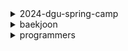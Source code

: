 <details>
  <summary>2024-dgu-spring-camp</summary>

  #### 1일차 - 시간 복잡도 & 문제 접근 방법
    
  - [로마 카톨릭 미사(COCI_2013_CONTEST2_2)](/2024-dgu-spring-camp/01/2030.py)
  - [ALPS식 투표(COCI_2011_CONTEST3_2)](/2024-dgu-spring-camp/01/2106.py)
  - [숫자놀이](/2024-dgu-spring-camp/01/2713.py)
  - [약수의 합](/2024-dgu-spring-camp/01/3079.cpp)
  - [약수의 합](/2024-dgu-spring-camp/01/3079.py)
  - [수 정렬하기](/2024-dgu-spring-camp/01/4666.cpp)
  - [수 정렬하기](/2024-dgu-spring-camp/01/4666.py)
  - [N-QUEEN 일까?](/2024-dgu-spring-camp/01/4766.py)
  - [오목판단](/2024-dgu-spring-camp/01/4816.py)
  - [구간의 합들](/2024-dgu-spring-camp/01/5302.py)
  - [N번째 피보나치 수 구하기 1](/2024-dgu-spring-camp/01/5333.py)
  - [N번째 피보나치 수 구하기 2](/2024-dgu-spring-camp/01/5334.py)
  - [N번째 피보나치 수 구하기 3](/2024-dgu-spring-camp/01/5335.py)
  - [분수 비교하기](/2024-dgu-spring-camp/01/5337.py)

  #### 2일차 - 반복문을 활용한 완전탐색 1
    
  - [Milk Pails(USACO_2016_FEB_BRONZ_1)](/2024-dgu-spring-camp/02/1224.py)
  - [멀티그램(COCI_2016_CONTEST5_2)](/2024-dgu-spring-camp/02/1958.py)
  - [점심식사(COCI_2016_CONTEST6_2)](/2024-dgu-spring-camp/02/1964.py)
  - [3장으로 하는 블랙잭](/2024-dgu-spring-camp/02/2123.py)
  - [콜라 배달](/2024-dgu-spring-camp/02/2188.py)
  - [삼각화단 만들기(S)](/2024-dgu-spring-camp/02/2951.py)
  - [바닥 도배](/2024-dgu-spring-camp/02/4107.py)
  - [올바른 삼각형](/2024-dgu-spring-camp/02/4349.py)
  - [방 배정하기(KOI전국2017_초등부_2_중등부_1)](/2024-dgu-spring-camp/02/556.py)
  - [올림픽(KOI전국2013_초등부_1)](/2024-dgu-spring-camp/02/565.py)
  - [일곱 난쟁이](/2024-dgu-spring-camp/02/875.py)
</details>

<details>
  <summary>baekjoon</summary>

  #### 골드
    
  

  #### 실버
    
  
</details>

<details>
  <summary>programmers</summary>

  #### 레벨 2
    
  - [가장 큰 정사각형 찾기](/programmers/lv2/12905.cpp)
  - [올바른 괄호](/programmers/lv2/12909.cpp)
  - [땅따먹기](/programmers/lv2/12913.py)
  - [최댓값과 최솟값](/programmers/lv2/12939.py)
  - [무인도 여행](/programmers/lv2/154540.py)
  - [리코쳇 로봇](/programmers/lv2/169199.py)
  - [[3차] n진수 게임 (2018 KAKAO BLIND RECRUITMENT)](/programmers/lv2/17687.py)
  - [의상](/programmers/lv2/42578.cpp)
  - [다리를 지나는 트럭](/programmers/lv2/42583.cpp)
  - [프로세스](/programmers/lv2/42587.cpp)
  - [더 맵게](/programmers/lv2/42626.cpp)
  - [기능개발](/programmers/lv2/43586.cpp)
  - [스킬트리](/programmers/lv2/49993.py)
  - [[카카오 인턴] 수식 최대화 (2020 카카오 인턴십)](/programmers/lv2/67257.py)
  - [삼각 달팽이](/programmers/lv2/68645.py)

  #### 레벨 3
    
  - [등산 코스 정하기(2022 KAKAO TECH INTERNSHIP)](/programmers/lv3/118669.py)
  - [야근 지수](/programmers/lv3/12927.py)
  - [최고의 집합](/programmers/lv3/12938.py)
  - [주사위 고르기(2024 KAKAO WINTER INTERMSHIP)](/programmers/lv3/258709.py)
  - [베스트앨범](/programmers/lv3/42579.cpp)
  - [베스트앨범](/programmers/lv3/42579.py)
  - [디스크 컨트롤러](/programmers/lv3/42627.cpp)
  - [이중우선순위큐](/programmers/lv3/42628.cpp)
  - [등굣길](/programmers/lv3/42898.py)
  - [가장 먼 노드](/programmers/lv3/49189.py)
</details>